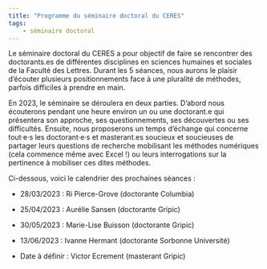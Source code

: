 ```yaml
---
title: "Programme du séminaire doctoral du CERES"
tags:
    - séminaire doctoral
---
```


Le séminaire doctoral du CERES a pour objectif de faire se rencontrer des doctorants.es de différentes disciplines en sciences humaines et sociales de la Faculté des Lettres. Durant les 5 séances, nous aurons le plaisir d’écouter plusieurs positionnements face à une pluralité de méthodes, parfois difficiles à prendre en main.

En 2023, le séminaire se déroulera en deux parties. D’abord nous écouterons pendant une heure environ un ou une doctorant.e qui présentera son approche, ses questionnements, ses découvertes ou ses difficultés. Ensuite, nous proposerons un temps d’échange qui concerne tout·e·s les doctorant·e·s et masterant.es soucieux et soucieuses de partager leurs questions de recherche mobilisant les méthodes numériques (cela commence même avec Excel !) ou leurs interrogations sur la pertinence à mobiliser ces dites méthodes.

Ci-dessous, voici le calendrier des prochaines séances :

- 28/03/2023 : Ri Pierce-Grove (doctorante Columbia)

- 25/04/2023 : Aurélie Sansen (doctorante Gripic)

- 30/05/2023 : Marie-Lise Buisson (doctorante Gripic)

- 13/06/2023 : Ivanne Hermant (doctorante Sorbonne Université)

- Date à définir : Victor Ecrement (masterant Gripic)